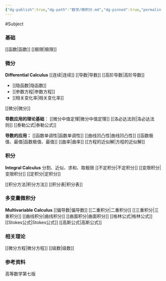 ```yaml
---
{"dg-publish":true,"dg-path":"数学/微积分.md","dg-pinned":true,"permalink":"/数学/微积分/","pinned":true,"dgPassFrontmatter":true,"noteIcon":"","created":"2024-05-21T15:20:28.225+08:00","updated":"2024-08-06T12:31:54.227+08:00"}
---
```


#Subject 

### 基础
[[函数\|函数]]
[[极限\|极限]]
### 微分
**Differential Calculus**
[[连续\|连续]]
[[导数\|导数]]
[[高阶导数\|高阶导数]]

- [[隐函数\|隐函数]]
- [[参数方程\|参数方程]]
- [[相关变化率\|相关变化率]]

[[微分\|微分]]

**导数应用的理论基础**：
[[微分中值定理\|微分中值定理]]
[[洛必达法则\|洛必达法则]]
[[泰勒公式\|泰勒公式]]

**导数的应用：**
[[函数单调性\|函数单调性]]
[[曲线凹凸性\|曲线凹凸性]]
[[函数极值、最值\|函数极值、最值]]
[[曲率\|曲率]]
[[方程的近似解\|方程的近似解]]

### 积分
**Integral Calculus**
分割、近似、求和、取极限
[[不定积分\|不定积分]]
[[变限积分\|变限积分]]
[[定积分\|定积分]]

[[积分方法\|积分方法]]
[[积分表\|积分表]]
### 多变量微积分
**Multivariable Calculus**
[[偏导数\|偏导数]]
[[二重积分\|二重积分]]
[[三重积分\|三重积分]]
[[曲线积分\|曲线积分]]
[[曲面积分\|曲面积分]]
[[格林公式\|格林公式]]
[[Stokes公式\|Stokes公式]]
[[高斯公式\|高斯公式]]

### 相关理论
[[微分方程\|微分方程]]
[[级数\|级数]]
### 参考资料
高等数学第七版


